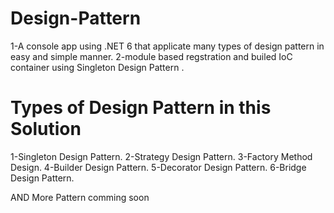 # Design-Pattern
1-A console app using .NET 6 that applicate many types of design pattern in easy and simple manner.
2-module based regstration and builed IoC container using Singleton Design Pattern .

# Types of Design Pattern in this Solution 

1-Singleton Design Pattern.
2-Strategy Design Pattern.
3-Factory Method Design.
4-Builder Design Pattern.
5-Decorator Design Pattern.
6-Bridge Design Pattern.

AND More Pattern comming soon
